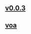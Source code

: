 ## [v0.0.3](https://github.com/littleflute/VOA60/edit/master/README.md)
## [voa](https://littleflute.github.io/VOA)
